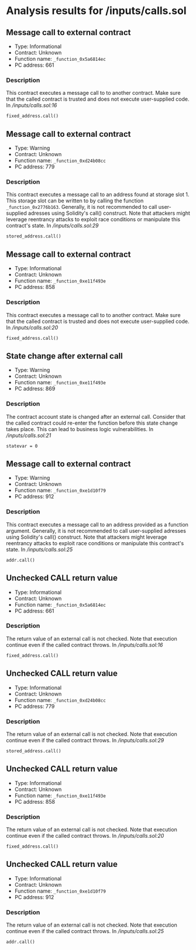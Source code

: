 # Analysis results for <TESTDATA>/inputs/calls.sol

## Message call to external contract

- Type: Informational
- Contract: Unknown
- Function name: `_function_0x5a6814ec`
- PC address: 661



### Description

This contract executes a message call to to another contract. Make sure that the called contract is trusted and does not execute user-supplied code.
In *<TESTDATA>/inputs/calls.sol:16*

```
fixed_address.call()
```

## Message call to external contract

- Type: Warning
- Contract: Unknown
- Function name: `_function_0xd24b08cc`
- PC address: 779



### Description

This contract executes a message call to an address found at storage slot 1. This storage slot can be written to by calling the function `_function_0x2776b163`. Generally, it is not recommended to call user-supplied adresses using Solidity's call() construct. Note that attackers might leverage reentrancy attacks to exploit race conditions or manipulate this contract's state.
In *<TESTDATA>/inputs/calls.sol:29*

```
stored_address.call()
```

## Message call to external contract

- Type: Informational
- Contract: Unknown
- Function name: `_function_0xe11f493e`
- PC address: 858



### Description

This contract executes a message call to to another contract. Make sure that the called contract is trusted and does not execute user-supplied code.
In *<TESTDATA>/inputs/calls.sol:20*

```
fixed_address.call()
```

## State change after external call

- Type: Warning
- Contract: Unknown
- Function name: `_function_0xe11f493e`
- PC address: 869



### Description

The contract account state is changed after an external call. Consider that the called contract could re-enter the function before this state change takes place. This can lead to business logic vulnerabilities.
In *<TESTDATA>/inputs/calls.sol:21*

```
statevar = 0
```

## Message call to external contract

- Type: Warning
- Contract: Unknown
- Function name: `_function_0xe1d10f79`
- PC address: 912



### Description

This contract executes a message call to an address provided as a function argument. Generally, it is not recommended to call user-supplied adresses using Solidity's call() construct. Note that attackers might leverage reentrancy attacks to exploit race conditions or manipulate this contract's state.
In *<TESTDATA>/inputs/calls.sol:25*

```
addr.call()
```

## Unchecked CALL return value

- Type: Informational
- Contract: Unknown
- Function name: `_function_0x5a6814ec`
- PC address: 661



### Description

The return value of an external call is not checked. Note that execution continue even if the called contract throws.
In *<TESTDATA>/inputs/calls.sol:16*

```
fixed_address.call()
```

## Unchecked CALL return value

- Type: Informational
- Contract: Unknown
- Function name: `_function_0xd24b08cc`
- PC address: 779



### Description

The return value of an external call is not checked. Note that execution continue even if the called contract throws.
In *<TESTDATA>/inputs/calls.sol:29*

```
stored_address.call()
```

## Unchecked CALL return value

- Type: Informational
- Contract: Unknown
- Function name: `_function_0xe11f493e`
- PC address: 858



### Description

The return value of an external call is not checked. Note that execution continue even if the called contract throws.
In *<TESTDATA>/inputs/calls.sol:20*

```
fixed_address.call()
```

## Unchecked CALL return value

- Type: Informational
- Contract: Unknown
- Function name: `_function_0xe1d10f79`
- PC address: 912

### Description

The return value of an external call is not checked. Note that execution continue even if the called contract throws.
In *<TESTDATA>/inputs/calls.sol:25*

```
addr.call()
```
